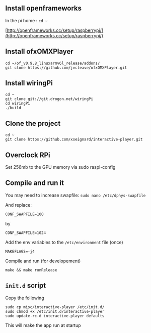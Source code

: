 ## Install openframeworks

In the pi home : `cd ~`

[http://openframeworks.cc/setup/raspberrypi/](http://openframeworks.cc/setup/raspberrypi/)

## Install ofxOMXPlayer

```
cd ~/of_v0.9.8_linuxarmv6l_release/addons/
git clone https://github.com/jvcleave/ofxOMXPlayer.git
```

## Install wiringPi

```
cd ~
git clone git://git.drogon.net/wiringPi
cd wiringPi
./build
```

## Clone the project

```
cd ~
git clone https://github.com/xseignard/interactive-player.git
```

## Overclock RPi

Set 256mb to the GPU memory via sudo raspi-config

## Compile and run it

You may need to increase swapfile: `sudo nano /etc/dphys-swapfile`

And replace:

```
CONF_SWAPFILE=100
```

by

```
CONF_SWAPFILE=1024
```

Add the env variables to the `/etc/environment` file (once)

```
MAKEFLAGS=-j4
```

Compile and run (for developement)

```
make && make runRelease
```

## `init.d` script

Copy the following

```
sudo cp misc/interactive-player /etc/init.d/
sudo chmod +x /etc/init.d/interactive-player
sudo update-rc.d interactive-player defaults
```

This will make the app run at startup
